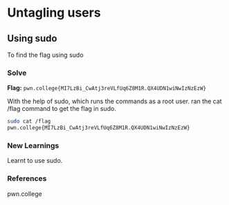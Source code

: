 # Untagling users

## Using sudo
To find the flag using sudo

### Solve
**Flag:** `pwn.college{MI7LzBi_CwAtj3reVLfUq6Z8M1R.QX4UDN1wiNwIzNzEzW}`

With the help of sudo, which runs the commands as a root user. ran the cat /flag command to get the flag in sudo.

```bash
sudo cat /flag
pwn.college{MI7LzBi_CwAtj3reVLfUq6Z8M1R.QX4UDN1wiNwIzNzEzW}
```

### New Learnings
Learnt to use sudo.

### References 
pwn.college
